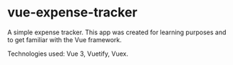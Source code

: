 # vue-expense-tracker

A simple expense tracker. This app was created for learning purposes and to get familiar with the Vue framework.

Technologies used: Vue 3, Vuetify, Vuex.

